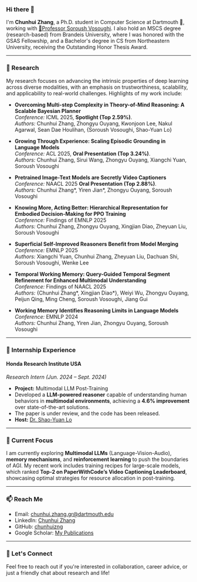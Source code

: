 ### Hi there 👋

I'm **Chunhui Zhang**, a Ph.D. student in Computer Science at Dartmouth 🌲, working with [🌟Professor Soroush Vosoughi](https://www.cs.dartmouth.edu/~soroush/). I also hold an MSCS degree (research-based) from Brandeis University, where I was honored with the GSAS Fellowship, and a Bachelor's degree in CS from Northeastern University, receiving the Outstanding Honor Thesis Award.

---

### 🔭 Research

My research focuses on advancing the intrinsic properties of deep learning across diverse modalities, with an emphasis on trustworthiness, scalability, and applicability to real-world challenges. Highlights of my work include:

- **Overcoming Multi-step Complexity in Theory-of-Mind Reasoning: A Scalable Bayesian Planner**  
  *Conference:* ICML 2025, **Spotlight (Top 2.59%)**. \
  *Authors:* Chunhui Zhang, Zhongyu Ouyang, Kwonjoon Lee, Nakul Agarwal, Sean Dae Houlihan, {Soroush Vosoughi, Shao-Yuan Lo}

- **Growing Through Experience: Scaling Episodic Grounding in Language Models**  
  *Conference:* ACL 2025, **Oral Presentation (Top 3.24%)**. \
  *Authors:* Chunhui Zhang, Sirui Wang, Zhongyu Ouyang, Xiangchi Yuan, Soroush Vosoughi

- **Pretrained Image-Text Models are Secretly Video Captioners**  
  *Conference:* NAACL 2025 **Oral Presentation (Top 2.88%)**. \
  *Authors:* Chunhui Zhang*, Yiren Jian*, Zhongyu Ouyang, Soroush Vosoughi  

- **Knowing More, Acting Better: Hierarchical Representation for Embodied Decision-Making for PPO Training**  
  *Conference:* Findings of EMNLP 2025 \
  *Authors:* Chunhui Zhang, Zhongyu Ouyang, Xingjian Diao, Zheyuan Liu, Soroush Vosoughi

- **Superficial Self-Improved Reasoners Benefit from Model Merging**  
  *Conference:* EMNLP 2025 \
  *Authors:* Xiangchi Yuan, Chunhui Zhang, Zheyuan Liu, Dachuan Shi, Soroush Vosoughi, Wenke Lee

- **Temporal Working Memory: Query-Guided Temporal Segment Refinement for Enhanced Multimodal Understanding**  
  *Conference:* Findings of NAACL 2025 \
  *Authors:* {Chunhui Zhang*, Xingjian Diao*}, Weiyi Wu, Zhongyu Ouyang, Peijun Qing, Ming Cheng, Soroush Vosoughi, Jiang Gui

- **Working Memory Identifies Reasoning Limits in Language Models**  
  *Conference:* EMNLP 2024 \
  *Authors:* Chunhui Zhang, Yiren Jian, Zhongyu Ouyang, Soroush Vosoughi  



---

### 💼 Internship Experience

#### **Honda Research Institute USA**  
*Research Intern (Jun. 2024 – Sept. 2024)*  
- **Project:** Multimodal LLM Post-Training  
- Developed a **LLM-powered reasoner** capable of understanding human behaviors in **multimodal environments**, achieving a **4.6% improvement** over state-of-the-art solutions.  
- The paper is under review, and the code has been released.  
- **Host:** [Dr. Shao-Yuan Lo](https://shaoyuanlo.github.io/)  

---

### 🌱 Current Focus

I am currently exploring **Multimodal LLMs** (Language-Vision-Audio), **memory mechanisms**, and **reinforcement learning** to push the boundaries of AGI. My recent work includes training recipes for large-scale models, which ranked **Top-2 on PaperWithCode’s Video Captioning Leaderboard**, showcasing optimal strategies for resource allocation in post-training.

---

### 📫 Reach Me

- Email: [chunhui.zhang.gr@dartmouth.edu](mailto:chunhui.zhang.gr@dartmouth.edu)  
- LinkedIn: [Chunhui Zhang](https://www.linkedin.com/in/chunhui-zhang-541827161/)  
- GitHub: [chunhuizng](https://github.com/chunhuizng)  
- Google Scholar: [My Publications](https://scholar.google.com.hk/citations?user=im3dmssAAAAJ&hl=en)  

---

### 💬 Let's Connect

Feel free to reach out if you're interested in collaboration, career advice, or just a friendly chat about research and life!  
